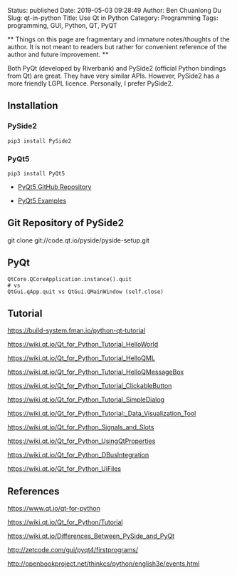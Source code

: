 Status: published
Date: 2019-05-03 09:28:49
Author: Ben Chuanlong Du
Slug: qt-in-python
Title: Use Qt in Python
Category: Programming
Tags: programming, GUI, Python, QT, PyQT

**
Things on this page are
fragmentary and immature notes/thoughts of the author.
It is not meant to readers
but rather for convenient reference of the author and future improvement.
**

Both PyQt (developed by Riverbank) and PySide2 (official Python bindings from Qt) are great.
They have very similar APIs.
However,
PySide2 has a more friendly LGPL licence.
Personally,
I prefer PySide2.

## Installation 
### PySide2
```
pip3 install PySide2
```
### PyQt5
```
pip3 install PyQt5
```

- [PyQt5 GitHub Repository](https://github.com/baoboa/pyqt5)

- [PyQt5 Examples](https://github.com/baoboa/pyqt5/tree/master/examples)

## Git Repository of PySide2

git clone git://code.qt.io/pyside/pyside-setup.git

## PyQt
```
QtCore.QCoreApplication.instance().quit
# vs
QtGui.qApp.quit vs QtGui.QMainWindow (self.close)
```
## Tutorial

https://build-system.fman.io/python-qt-tutorial

https://wiki.qt.io/Qt_for_Python_Tutorial_HelloWorld

https://wiki.qt.io/Qt_for_Python_Tutorial_HelloQML

https://wiki.qt.io/Qt_for_Python_Tutorial_HelloQMessageBox

https://wiki.qt.io/Qt_for_Python_Tutorial_ClickableButton

https://wiki.qt.io/Qt_for_Python_Tutorial_SimpleDialog

https://wiki.qt.io/Qt_for_Python_Tutorial:_Data_Visualization_Tool

https://wiki.qt.io/Qt_for_Python_Signals_and_Slots

https://wiki.qt.io/Qt_for_Python_UsingQtProperties

https://wiki.qt.io/Qt_for_Python_DBusIntegration

https://wiki.qt.io/Qt_for_Python_UiFiles

## References


https://www.qt.io/qt-for-python

https://wiki.qt.io/Qt_for_Python/Tutorial

https://wiki.qt.io/Differences_Between_PySide_and_PyQt

http://zetcode.com/gui/pyqt4/firstprograms/

http://openbookproject.net/thinkcs/python/english3e/events.html
